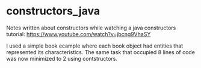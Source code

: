 # constructors_java
Notes written about constructors while watching a java constructors tutorial:
https://www.youtube.com/watch?v=jbcng9VhaSY

I used a simple book ecample where each book object had entities that represented its characteristics.
The same task that occupied 8 lines of code was now minimized to 2 using contstructors.
